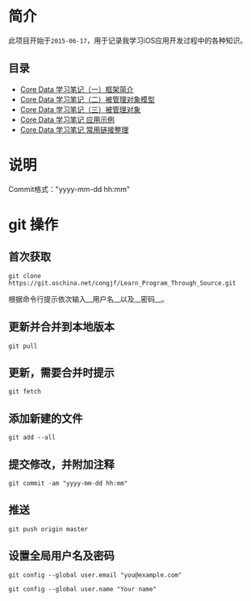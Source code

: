 # 简介

此项目开始于`2015-06-17`，用于记录我学习iOS应用开发过程中的各种知识。

## 目录

* [Core Data 学习笔记（一）框架简介](http://my.oschina.net/skyler/blog/483895)
* [Core Data 学习笔记（二）被管理对象模型](http://my.oschina.net/skyler/blog/483906)
* [Core Data 学习笔记（三）被管理对象](http://my.oschina.net/skyler/blog/485350)
* [Core Data 学习笔记 应用示例](http://my.oschina.net/skyler/blog/485864)
* [Core Data 学习笔记 常用链接整理](http://my.oschina.net/skyler/blog/486323)

# 说明

Commit格式："yyyy-mm-dd hh:mm"

# git 操作

## 首次获取

`git clone https://git.oschina.net/congjf/Learn_Program_Through_Source.git`

根据命令行提示依次输入__用户名__以及__密码__。

## 更新并合并到本地版本

`git pull`

## 更新，需要合并时提示

`git fetch`

## 添加新建的文件

`git add --all`

## 提交修改，并附加注释

`git commit -am "yyyy-mm-dd hh:mm"`

## 推送

`git push origin master`

## 设置全局用户名及密码

`git config --global user.email "you@example.com"`

`git config --global user.name "Your name"`